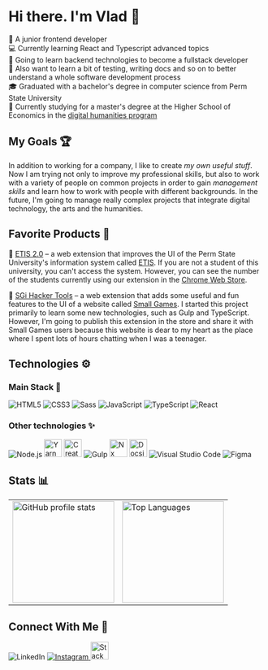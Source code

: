 # Hi there. I'm Vlad 👋

🧒 A junior frontend developer  
💻 Currently learning React and Typescript advanced topics  
🌱 Going to learn backend technologies to become a fullstack developer  
🚀 Also want to learn a bit of testing, writing docs and so on to better understand a whole software development process  
🎓 Graduated with a bachelor's degree in computer science from Perm State University  
🤖 Currently studying for a master's degree at the Higher School of Economics in the [digital humanities program](https://perm.hse.ru/en/ma/digitalhum/)   

## My Goals 🏆

In addition to working for a company, I like to create *my own useful stuff*. Now I am trying not only to improve my professional skills, but also to work with a variety of people on common projects in order to gain *management skills* and learn how to work with people with different backgrounds. In the future, I'm going to manage really complex projects that integrate digital technology, the arts and the humanities.

## Favorite Products 🥒

🔎 [ETIS 2.0](https://github.com/ENAleksey/etis-extension) – a web extension that improves the UI of the Perm State University's information system called [ETIS](https://student.psu.ru/). If you are not a student of this university, you can't access the system. However, you can see the number of the students currently using our extension in the [Chrome Web Store](https://chrome.google.com/webstore/detail/%D0%B5%D1%82%D0%B8%D1%81-20/lnggbapghkjneppcomlegoocpdeaiafa?hl=en).

🔎 [SGi Hacker Tools](https://github.com/VladislavMaksimov/sgi-hacker-tools) – a web extension that adds some useful and fun features to the UI of a website called [Small Games](https://small-games.info/). I started this project primarily to learn some new technologies, such as Gulp and TypeScript. However, I'm going to publish this extension in the store and share it with Small Games users because this website is dear to my heart as the place where I spent lots of hours chatting when I was a teenager.

## Technologies ⚙️

### Main Stack 💎

<p>
  <img src="https://img.icons8.com/color/35/000000/html-5--v1.png" title="HTML5"/>
  <img src="https://img.icons8.com/color/35/000000/css3.png" title="CSS3"/>
  <img src="https://img.icons8.com/color/35/000000/sass.png" title="Sass"/>
  <img src="https://img.icons8.com/color/35/000000/javascript--v1.png" title="JavaScript"/>
  <img src="https://img.icons8.com/color/35/000000/typescript.png" title="TypeScript"/>
  <img src="https://img.icons8.com/office/35/000000/react.png" title="React"/>
</p>
 
 ### Other technologies ✨
 
<p style="vertical-align: middle;">
  <img src="https://img.icons8.com/fluency/35/000000/node-js.png" title="Node.js"/>
  <img src="https://avatars.githubusercontent.com/u/22247014?s=400&v=4" height="35" title="Yarn"/>
  <img src="https://create-react-app.dev/img/logo.svg" height="35" title="Create React App"/>
  <img src="https://img.icons8.com/external-tal-revivo-shadow-tal-revivo/35/000000/external-gulp-an-open-source-javascript-toolkit-by-fractal-innovations-logo-shadow-tal-revivo.png" title="Gulp"/>
  <img src="https://raw.githubusercontent.com/nrwl/nx/master/nx-logo.png" height="35" title="Nx"/>
  <img src="https://docsify.js.org/_media/icon.svg" height="35" title="Docsify"/>
  <img src="https://img.icons8.com/fluency/35/000000/visual-studio-code-2019.png" title="Visual Studio Code"/>
  <img src="https://img.icons8.com/color/35/000000/figma--v2.png" title="Figma"/>
</p>

## Stats 📊

<table>
  <tbody>
    <tr>
      <td>
        <img height="200px" src="https://github-readme-stats.vercel.app/api?username=VladislavMaksimov&theme=vision-friendly-dark&show_icons=true" alt="GitHub profile stats"/>
      </td>
      <td>
      <img height="200px" src="https://github-readme-stats.vercel.app/api/top-langs?username=VladislavMaksimov&layout=compact&theme=vision-friendly-dark&show_icons=true" alt="Top Languages"/>
      </td>
    </tr>
  </tbody>
</table>

## Connect With Me 💬

<a style="text-decoration: none" href="https://www.linkedin.com/in/vladislav-maksimov-556294207/" target="blank">
  <img src="https://img.icons8.com/color/35/000000/linkedin.png" title="LinkedIn"/>
</a>
</div>
<a href="https://www.instagram.com/vldmax/" target="blank">
  <img style="margin: 0" src="https://img.icons8.com/fluency/35/000000/instagram-new.png"  title="Instagram"/>
</a>
<a href="https://stackoverflow.com/users/16689867/vladislav-maksimov" target="blank">
  <img height="35" src="https://upload.wikimedia.org/wikipedia/commons/thumb/e/ef/Stack_Overflow_icon.svg/768px-Stack_Overflow_icon.svg.png" title="Stack Overflow"/>
